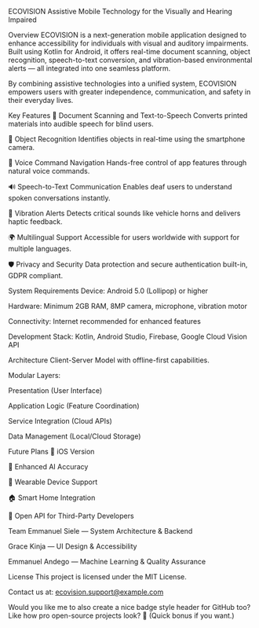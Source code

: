 ECOVISION
Assistive Mobile Technology for the Visually and Hearing Impaired


Overview
ECOVISION is a next-generation mobile application designed to enhance accessibility for individuals with visual and auditory impairments. Built using Kotlin for Android, it offers real-time document scanning, object recognition, speech-to-text conversion, and vibration-based environmental alerts — all integrated into one seamless platform.

By combining assistive technologies into a unified system, ECOVISION empowers users with greater independence, communication, and safety in their everyday lives.

Key Features
📄 Document Scanning and Text-to-Speech
Converts printed materials into audible speech for blind users.

🧠 Object Recognition
Identifies objects in real-time using the smartphone camera.

🎤 Voice Command Navigation
Hands-free control of app features through natural voice commands.

🔊 Speech-to-Text Communication
Enables deaf users to understand spoken conversations instantly.

📳 Vibration Alerts
Detects critical sounds like vehicle horns and delivers haptic feedback.

🌍 Multilingual Support
Accessible for users worldwide with support for multiple languages.

🛡️ Privacy and Security
Data protection and secure authentication built-in, GDPR compliant.

System Requirements
Device: Android 5.0 (Lollipop) or higher

Hardware: Minimum 2GB RAM, 8MP camera, microphone, vibration motor

Connectivity: Internet recommended for enhanced features

Development Stack: Kotlin, Android Studio, Firebase, Google Cloud Vision API

Architecture
Client-Server Model with offline-first capabilities.

Modular Layers:

Presentation (User Interface)

Application Logic (Feature Coordination)

Service Integration (Cloud APIs)

Data Management (Local/Cloud Storage)

Future Plans
📱 iOS Version

🤖 Enhanced AI Accuracy

🧢 Wearable Device Support

🏠 Smart Home Integration

🧩 Open API for Third-Party Developers

Team
Emmanuel Siele — System Architecture & Backend

Grace Kinja — UI Design & Accessibility

Emmanuel Andego — Machine Learning & Quality Assurance

License
This project is licensed under the MIT License.

Contact us at: ecovision.support@example.com

Would you like me to also create a nice badge style header for GitHub too? Like how pro open-source projects look? 🚀
(Quick bonus if you want.)
